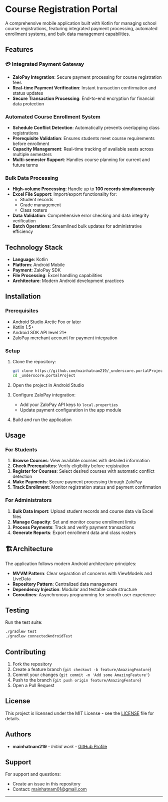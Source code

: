 # Course Registration Portal

A comprehensive mobile application built with Kotlin for managing school course registrations, featuring integrated payment processing, automated enrollment systems, and bulk data management capabilities.

## Features

### 💳 Integrated Payment Gateway
- **ZaloPay Integration**: Secure payment processing for course registration fees
- **Real-time Payment Verification**: Instant transaction confirmation and status updates
- **Secure Transaction Processing**: End-to-end encryption for financial data protection

### Automated Course Enrollment System
- **Schedule Conflict Detection**: Automatically prevents overlapping class registrations
- **Prerequisite Validation**: Ensures students meet course requirements before enrollment
- **Capacity Management**: Real-time tracking of available seats across multiple semesters
- **Multi-semester Support**: Handles course planning for current and future terms

### Bulk Data Processing
- **High-volume Processing**: Handle up to **100 records simultaneously**
- **Excel File Support**: Import/export functionality for:
  - Student records
  - Grade management
  - Class rosters
- **Data Validation**: Comprehensive error checking and data integrity verification
- **Batch Operations**: Streamlined bulk updates for administrative efficiency

## Technology Stack

- **Language**: Kotlin
- **Platform**: Android Mobile
- **Payment**: ZaloPay SDK
- **File Processing**: Excel handling capabilities
- **Architecture**: Modern Android development practices

## Installation

### Prerequisites
- Android Studio Arctic Fox or later
- Kotlin 1.5+
- Android SDK API level 21+
- ZaloPay merchant account for payment integration

### Setup
1. Clone the repository:
   ```bash
   git clone https://github.com/mainhatnam219/_underscore.portalProject.git
   cd _underscore.portalProject
   ```

2. Open the project in Android Studio

3. Configure ZaloPay integration:
   - Add your ZaloPay API keys to `local.properties`
   - Update payment configuration in the app module

4. Build and run the application

## Usage

### For Students
1. **Browse Courses**: View available courses with detailed information
2. **Check Prerequisites**: Verify eligibility before registration
3. **Register for Courses**: Select desired courses with automatic conflict detection
4. **Make Payments**: Secure payment processing through ZaloPay
5. **Track Enrollment**: Monitor registration status and payment confirmation

### For Administrators
1. **Bulk Data Import**: Upload student records and course data via Excel files
2. **Manage Capacity**: Set and monitor course enrollment limits
3. **Process Payments**: Track and verify payment transactions
4. **Generate Reports**: Export enrollment data and class rosters

## 🏗Architecture

The application follows modern Android architecture principles:

- **MVVM Pattern**: Clear separation of concerns with ViewModels and LiveData
- **Repository Pattern**: Centralized data management
- **Dependency Injection**: Modular and testable code structure
- **Coroutines**: Asynchronous programming for smooth user experience


## Testing

Run the test suite:
```bash
./gradlew test
./gradlew connectedAndroidTest
```

## Contributing

1. Fork the repository
2. Create a feature branch (`git checkout -b feature/AmazingFeature`)
3. Commit your changes (`git commit -m 'Add some AmazingFeature'`)
4. Push to the branch (`git push origin feature/AmazingFeature`)
5. Open a Pull Request

## License

This project is licensed under the MIT License - see the [LICENSE](LICENSE) file for details.

## Authors

- **mainhatnam219** - *Initial work* - [GitHub Profile](https://github.com/mainhatnam219)

## Support

For support and questions:
- Create an issue in this repository
- Contact: mainhatnam01@gmail.com
---
